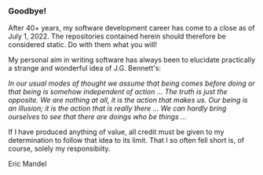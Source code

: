 ### Goodbye!

After 40+ years, my software development career has come to a close as of July 1, 2022. The repositories contained herein should therefore
be considered static. Do with them what you will!

My personal aim in writing software has always been to elucidate practically a strange and wonderful idea of J.G. Bennett's:

*In our usual modes of thought we assume that being comes before doing or that being is somehow independent of action ...
The truth is just the opposite. We are nothing at all, it is the action that makes us. Our being is an illusion; it is the
action that is really there ... We can hardly bring ourselves to see that there are doings who be things ...*

If I have produced anything of value, all credit must be given to my determination to follow that idea to its limit. That I so often fell short is, of course, solely my responsibiity.

Eric Mandel
